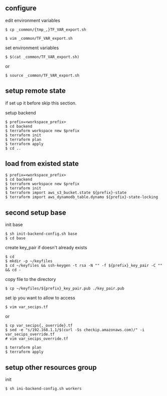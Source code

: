 ## configure
edit environment variables
```console
$ cp _common/{tmp_,}TF_VAR_export.sh
```

```console
$ vim _common/TF_VAR_export.sh
```


set environment variables
```console
$ $(cat _common/TF_VAR_export.sh)
```
or

```console
$ source _common/TF_VAR_export.sh
```


## setup remote state

if set up it before skip this section.  

setup backend
```
$ prefix=<workspace_prefix>
$ cd backend
$ terraform workspace new $prefix
$ terraform init
$ terraform plan
$ terraform apply
$ cd ..
```
## load from existed state

```console
$ prefix=<workspace_prefix>
$ cd backend
$ terraform workspace new $prefix
$ terraform init
$ terraform import aws_s3_bucket.state ${prefix}-state
$ terraform import aws_dynamodb_table.dynamo ${prefix}-state-locking
```
## second setup base 

init base
```console
$ sh init-backend-config.sh base
$ cd base
```

create key_pair if doesn't already exists
```console 
$ cd
$ mkdir -p ~/keyfiles 
$ cd ~/keyfiles && ssh-keygen -t rsa -N "" -f ${prefix}_key_pair -C "" && cd -
```
copy file to the directory
```console
$ cp ~/keyfiles/${prefix}_key_pair.pub ./key_pair.pub
```

set ip you want to allow to access
```console
$ vim var_secips.tf
```
or

```console
$ cp var_secips{,_override}.tf
$ sed -e "s/192.168.1.1/$(curl -Ss checkip.amazonaws.com)/" -i var_secips_override.tf
# vim var_secips_override.tf
```


```console
$ terraform plan
$ terraform apply
```

## setup other resources group

init
```
$ sh ini-backend-config.sh workers
```
